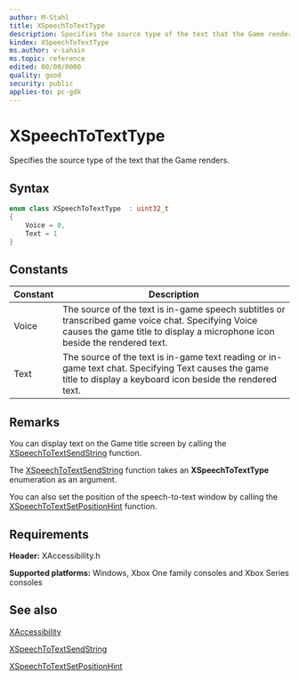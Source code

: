 ```yaml
---
author: M-Stahl
title: XSpeechToTextType
description: Specifies the source type of the text that the Game renders.
kindex: XSpeechToTextType
ms.author: v-sahain
ms.topic: reference
edited: 00/00/0000
quality: good
security: public
applies-to: pc-gdk
---
```


# XSpeechToTextType  

Specifies the source type of the text that the Game renders.  

## Syntax  
  
```cpp
enum class XSpeechToTextType  : uint32_t  
{  
    Voice = 0,  
    Text = 1  
}  
```  
  
## Constants  
  
| Constant | Description |
| --- | --- |
| Voice | The source of the text is in-game speech subtitles or transcribed game voice chat. Specifying Voice causes the game title to display a microphone icon beside the rendered text. |  
| Text | The source of the text is in-game text reading or in-game text chat. Specifying Text causes the game title to display a keyboard icon beside the rendered text. |  
  
## Remarks  

You can display text on the Game title screen by calling the [XSpeechToTextSendString](../functions/xspeechtotextsendstring.md) function.

The [XSpeechToTextSendString](../functions/xspeechtotextsendstring.md) function takes an **XSpeechToTextType** enumeration as an argument.

You can also set the position of the speech-to-text window by calling the [XSpeechToTextSetPositionHint](../functions/xspeechtotextsetpositionhint.md) function.
  
## Requirements  
  
**Header:** XAccessibility.h
  
**Supported platforms:** Windows, Xbox One family consoles and Xbox Series consoles  
  
## See also

[XAccessibility](../xaccessibility_members.md)
  
[XSpeechToTextSendString](../functions/xspeechtotextsendstring.md)

[XSpeechToTextSetPositionHint](../functions/xspeechtotextsetpositionhint.md)
